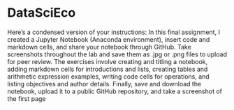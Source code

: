 # DataSciEco

Here’s a condensed version of your instructions:
In this final assignment, I created a Jupyter Notebook (Anaconda environment), insert code and markdown cells, and share your notebook through GitHub.
Take screenshots throughout the lab and save them as .jpg or .png files to upload for peer review.
The exercises involve creating and titling a notebook, adding markdown cells for introductions and lists, creating tables and arithmetic expression examples, writing code cells for operations, and listing objectives and author details.
Finally, save and download the notebook, upload it to a public GitHub repository, and take a screenshot of the first page
